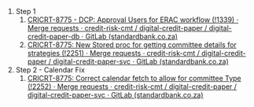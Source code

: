 


1. Step 1
	1. [CRICRT-8775 - DCP: Approval Users for ERAC workflow (!1339) · Merge requests · credit-risk-cmt / digital-credit-paper / digital-credit-paper-db · GitLab (standardbank.co.za)](https://gitlab.standardbank.co.za/credit-risk-cmt/digital-credit-paper/digital-credit-paper-db/-/merge_requests/1339)
	2. [CRICRT-8775: New Stored proc for getting committee details for strategies (!2251) · Merge requests · credit-risk-cmt / digital-credit-paper / digital-credit-paper-svc · GitLab (standardbank.co.za)](https://gitlab.standardbank.co.za/credit-risk-cmt/digital-credit-paper/digital-credit-paper-svc/-/merge_requests/2251)
2. Step 2 - Calendar Fix
	1. [CRICRT-8775: Correct calendar fetch to allow for committee Type (!2252) · Merge requests · credit-risk-cmt / digital-credit-paper / digital-credit-paper-svc · GitLab (standardbank.co.za)](https://gitlab.standardbank.co.za/credit-risk-cmt/digital-credit-paper/digital-credit-paper-svc/-/merge_requests/2252)